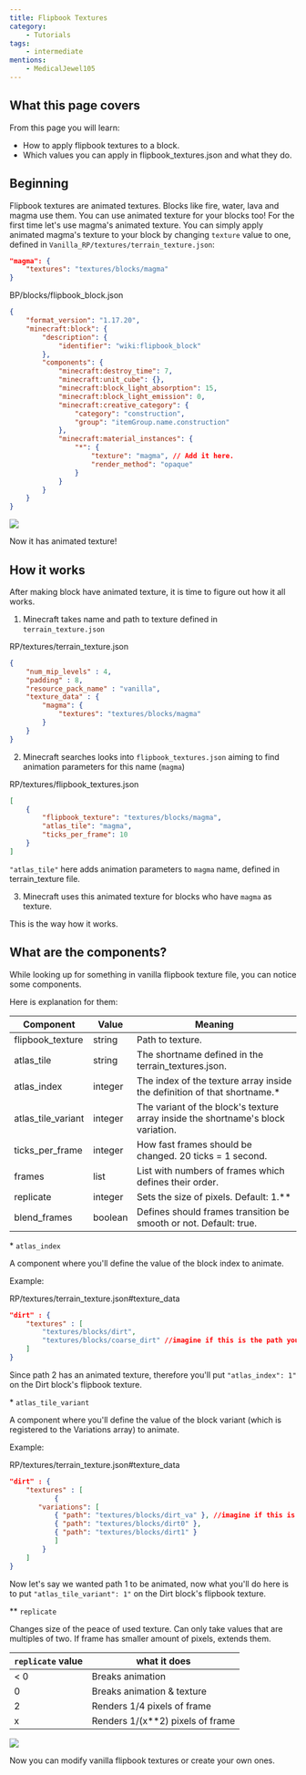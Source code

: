 ```yaml
---
title: Flipbook Textures
category:
	- Tutorials
tags:
    - intermediate
mentions:
    - MedicalJewel105
---
```


## What this page covers

From this page you will learn:

-   How to apply flipbook textures to a block.
-   Which values you can apply in flipbook_textures.json and what they do.

## Beginning

Flipbook textures are animated textures. Blocks like fire, water, lava and magma use them. You can use animated texture for your blocks too!
For the first time let's use magma's animated texture.
You can simply apply animated magma's texture to your block by changing `texture` value to one, defined in `Vanilla_RP/textures/terrain_texture.json`:

```json
"magma": {
    "textures": "textures/blocks/magma"
}
```

<CodeHeader>BP/blocks/flipbook_block.json</CodeHeader>

```json
{
	"format_version": "1.17.20",
	"minecraft:block": {
		"description": {
			"identifier": "wiki:flipbook_block"
		},
		"components": {
			"minecraft:destroy_time": 7,
			"minecraft:unit_cube": {},
			"minecraft:block_light_absorption": 15,
			"minecraft:block_light_emission": 0,
			"minecraft:creative_category": {
				"category": "construction",
				"group": "itemGroup.name.construction"
			},
			"minecraft:material_instances": {
				"*": {
					"texture": "magma", // Add it here.
					"render_method": "opaque"
				}
			}
		}
	}
}
```

![](/assets/images/blocks/flipbook-textures/animated_texture_1.gif)

Now it has animated texture!

## How it works

After making block have animated texture, it is time to figure out how it all works.

1. Minecraft takes name and path to texture defined in `terrain_texture.json`

<CodeHeader>RP/textures/terrain_texture.json</CodeHeader>

```json
{
    "num_mip_levels" : 4,
    "padding" : 8,
    "resource_pack_name" : "vanilla",
    "texture_data" : {
        "magma": {
            "textures": "textures/blocks/magma"
        }
    }
}
```

2. Minecraft searches looks into `flipbook_textures.json` aiming to find animation parameters for this name (`magma`)

<CodeHeader>RP/textures/flipbook_textures.json</CodeHeader>

```json
[
    {
        "flipbook_texture": "textures/blocks/magma",
        "atlas_tile": "magma",
        "ticks_per_frame": 10
    }
]
```

`"atlas_tile"` here adds animation parameters to `magma` name, defined in terrain_texture file.

3. Minecraft uses this animated texture for blocks who have `magma` as texture.

This is the way how it works.

## What are the components?

While looking up for something in vanilla flipbook texture file, you can notice some components.

Here is explanation for them:

| Component          | Value   | Meaning                                                                          |
| ------------------ | ------- | ---------------------------------------------------------------------------------|
| flipbook_texture   | string  | Path to texture.                                                                 |
| atlas_tile         | string  | The shortname defined in the terrain_textures.json.                              |
| atlas_index        | integer | The index of the texture array inside the definition of that shortname.*         |
| atlas_tile_variant | integer | The variant of the block's texture array inside the shortname's block variation. |
| ticks_per_frame    | integer | How fast frames should be changed. 20 ticks = 1 second.                          |
| frames             | list    | List with numbers of frames which defines their order.                           |
| replicate          | integer | Sets the size of pixels. Default: 1.**                                           |
| blend_frames       | boolean | Defines should frames transition be smooth or not. Default: true.                |

\* `atlas_index`

A component where you'll define the value of the block index to animate.

Example:

<CodeHeader>RP/textures/terrain_texture.json#texture_data</CodeHeader>

```json
"dirt" : {
    "textures" : [ 
        "textures/blocks/dirt", 
        "textures/blocks/coarse_dirt" //imagine if this is the path you wanted to animate
    ]
}
```

Since path 2 has an animated texture, therefore you'll put `"atlas_index": 1"` on the Dirt block's flipbook texture.

\* `atlas_tile_variant`

A component where you'll define the value of the block variant (which is registered to the Variations array) to animate.

Example:

<CodeHeader>RP/textures/terrain_texture.json#texture_data</CodeHeader>

```json
"dirt" : {
    "textures" : [ 
           {
       "variations": [
           { "path": "textures/blocks/dirt_va" }, //imagine if this is the block variation you wanted to animate
           { "path": "textures/blocks/dirt0" },
           { "path": "textures/blocks/dirt1" }
           ]
        }
    ]
}
```

Now let's say we wanted path 1 to be animated, now what you'll do here is to put `"atlas_tile_variant": 1"` on the Dirt block's flipbook texture.


\*\* `replicate`

Changes size of the peace of used texture. Can only take values that are multiples of two. If frame has smaller amount of pixels, extends them.

| `replicate` value |           what it does           |
| ----------------- | -------------------------------- |
| < 0               | Breaks animation                 |
| 0                 | Breaks animation & texture       |
| 2                 | Renders 1/4 pixels of frame      |
| x                 | Renders 1/(x**2) pixels of frame |

![](/assets/images/blocks/flipbook-textures/animated_texture_2.gif)

Now you can modify vanilla flipbook textures or create your own ones.
